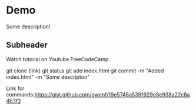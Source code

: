 # Demo

Some description!

## Subheader

Watch tutorial on Youtube FreeCodeCamp.

git clone (link)
git status
git add index.html
git commit -m "Added index.html" -m "Some descripton"

Link for commands:https://gist.github.com/gwenf/19e5748a5391929e8e938a22c8a4b3f2